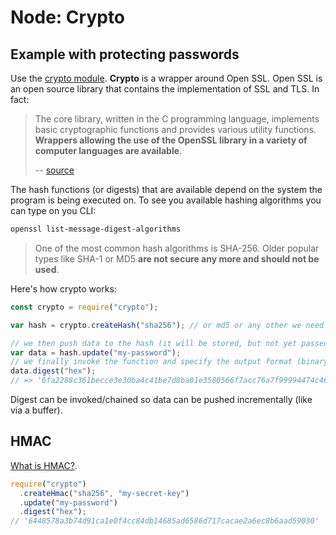 # Node: Crypto

## Example with protecting passwords

Use the [crypto module](https://nodejs.org/en/knowledge/cryptography/how-to-use-crypto-module/).
**Crypto** is a wrapper around Open SSL. Open SSL is an open source library that contains the implementation of SSL and TLS. In fact:

> The core library, written in the C programming language, implements basic cryptographic functions and provides various utility functions. **Wrappers allowing the use of the OpenSSL library in a variety of computer languages are available**.
>
> -- [source](https://en.wikipedia.org/wiki/OpenSSL)

The hash functions (or digests) that are available depend on the system the program is being executed on. To see you available hashing algorithms you can type on you CLI:

```sh
openssl list-message-digest-algorithms
```

> One of the most common hash algorithms is SHA-256. Older popular types like SHA-1 or MD5 **are not secure any more and should not be used**.

Here's how crypto works:

```js
const crypto = require("crypto");

var hash = crypto.createHash("sha256"); // or md5 or any other we need

// we then push data to the hash (it will be stored, but not yet passed throught he function)
var data = hash.update("my-password");
// we finally invoke the function and specify the output format (binary/hex/base64)
data.digest("hex");
// => '6fa2288c361becce3e30ba4c41be7d8ba01e3580566f7acc76a7f99994474c46'
```

Digest can be invoked/chained so data can be pushed incrementally (like via a buffer).

## HMAC

[What is HMAC?](../security/cryptography.md#HMAC).

```js
require("crypto")
  .createHmac("sha256", "my-secret-key")
  .update("my-password")
  .digest("hex");
// '6448578a3b74d91ca1e0f4cc84db14685ad6586d717cacae2a6ec8b6aad59030'
```
